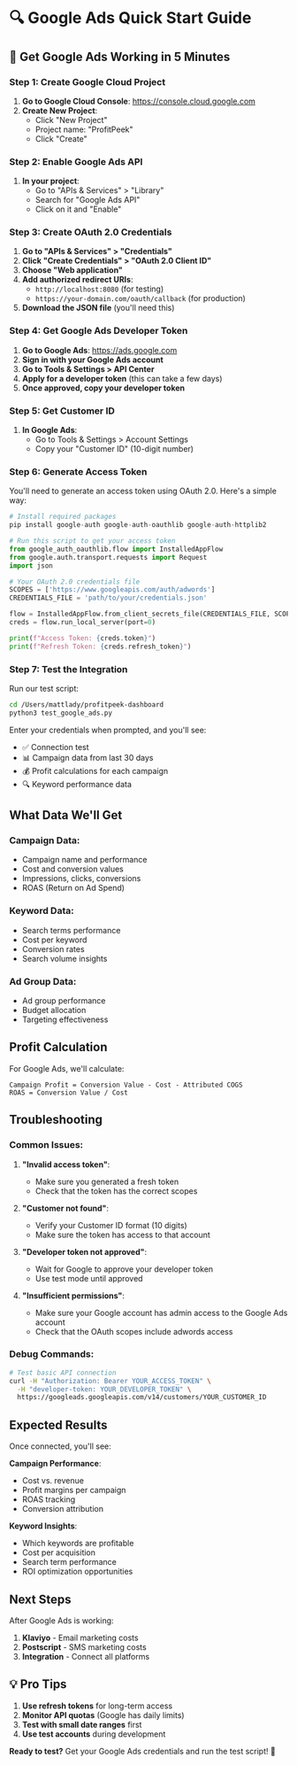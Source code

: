 # 🔍 Google Ads Quick Start Guide

## **🚀 Get Google Ads Working in 5 Minutes**

### **Step 1: Create Google Cloud Project**

1. **Go to Google Cloud Console**: https://console.cloud.google.com
2. **Create New Project**:
   - Click "New Project"
   - Project name: "ProfitPeek"
   - Click "Create"

### **Step 2: Enable Google Ads API**

1. **In your project**:
   - Go to "APIs & Services" > "Library"
   - Search for "Google Ads API"
   - Click on it and "Enable"

### **Step 3: Create OAuth 2.0 Credentials**

1. **Go to "APIs & Services" > "Credentials"**
2. **Click "Create Credentials" > "OAuth 2.0 Client ID"**
3. **Choose "Web application"**
4. **Add authorized redirect URIs**:
   - `http://localhost:8080` (for testing)
   - `https://your-domain.com/oauth/callback` (for production)
5. **Download the JSON file** (you'll need this)

### **Step 4: Get Google Ads Developer Token**

1. **Go to Google Ads**: https://ads.google.com
2. **Sign in with your Google Ads account**
3. **Go to Tools & Settings > API Center**
4. **Apply for a developer token** (this can take a few days)
5. **Once approved, copy your developer token**

### **Step 5: Get Customer ID**

1. **In Google Ads**:
   - Go to Tools & Settings > Account Settings
   - Copy your "Customer ID" (10-digit number)

### **Step 6: Generate Access Token**

You'll need to generate an access token using OAuth 2.0. Here's a simple way:

```python
# Install required packages
pip install google-auth google-auth-oauthlib google-auth-httplib2

# Run this script to get your access token
from google_auth_oauthlib.flow import InstalledAppFlow
from google.auth.transport.requests import Request
import json

# Your OAuth 2.0 credentials file
SCOPES = ['https://www.googleapis.com/auth/adwords']
CREDENTIALS_FILE = 'path/to/your/credentials.json'

flow = InstalledAppFlow.from_client_secrets_file(CREDENTIALS_FILE, SCOPES)
creds = flow.run_local_server(port=0)

print(f"Access Token: {creds.token}")
print(f"Refresh Token: {creds.refresh_token}")
```

### **Step 7: Test the Integration**

Run our test script:

```bash
cd /Users/mattlady/profitpeek-dashboard
python3 test_google_ads.py
```

Enter your credentials when prompted, and you'll see:
- ✅ Connection test
- 📊 Campaign data from last 30 days
- 💰 Profit calculations for each campaign
- 🔍 Keyword performance data

## **What Data We'll Get**

### **Campaign Data**:
- Campaign name and performance
- Cost and conversion values
- Impressions, clicks, conversions
- ROAS (Return on Ad Spend)

### **Keyword Data**:
- Search terms performance
- Cost per keyword
- Conversion rates
- Search volume insights

### **Ad Group Data**:
- Ad group performance
- Budget allocation
- Targeting effectiveness

## **Profit Calculation**

For Google Ads, we'll calculate:
```
Campaign Profit = Conversion Value - Cost - Attributed COGS
ROAS = Conversion Value / Cost
```

## **Troubleshooting**

### **Common Issues**:

1. **"Invalid access token"**:
   - Make sure you generated a fresh token
   - Check that the token has the correct scopes

2. **"Customer not found"**:
   - Verify your Customer ID format (10 digits)
   - Make sure the token has access to that account

3. **"Developer token not approved"**:
   - Wait for Google to approve your developer token
   - Use test mode until approved

4. **"Insufficient permissions"**:
   - Make sure your Google account has admin access to the Google Ads account
   - Check that the OAuth scopes include adwords access

### **Debug Commands**:

```bash
# Test basic API connection
curl -H "Authorization: Bearer YOUR_ACCESS_TOKEN" \
  -H "developer-token: YOUR_DEVELOPER_TOKEN" \
  https://googleads.googleapis.com/v14/customers/YOUR_CUSTOMER_ID
```

## **Expected Results**

Once connected, you'll see:

**Campaign Performance**:
- Cost vs. revenue
- Profit margins per campaign
- ROAS tracking
- Conversion attribution

**Keyword Insights**:
- Which keywords are profitable
- Cost per acquisition
- Search term performance
- ROI optimization opportunities

## **Next Steps**

After Google Ads is working:
1. **Klaviyo** - Email marketing costs
2. **Postscript** - SMS marketing costs
3. **Integration** - Connect all platforms

## **💡 Pro Tips**

1. **Use refresh tokens** for long-term access
2. **Monitor API quotas** (Google has daily limits)
3. **Test with small date ranges** first
4. **Use test accounts** during development

**Ready to test?** Get your Google Ads credentials and run the test script! 🚀
